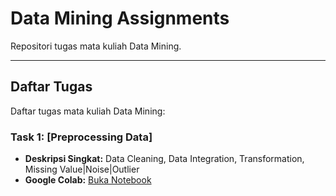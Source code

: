 # Data Mining Assignments

Repositori tugas mata kuliah Data Mining.

---

## Daftar Tugas

Daftar tugas mata kuliah Data Mining:

### Task 1: [Preprocessing Data]

- **Deskripsi Singkat:** Data Cleaning, Data Integration, Transformation, Missing Value|Noise|Outlier
- **Google Colab:** [Buka Notebook](https://colab.research.google.com/drive/1K9so7QRcRmc92c0dhO3Zo27E6AH1niWt?usp=drive_link)
